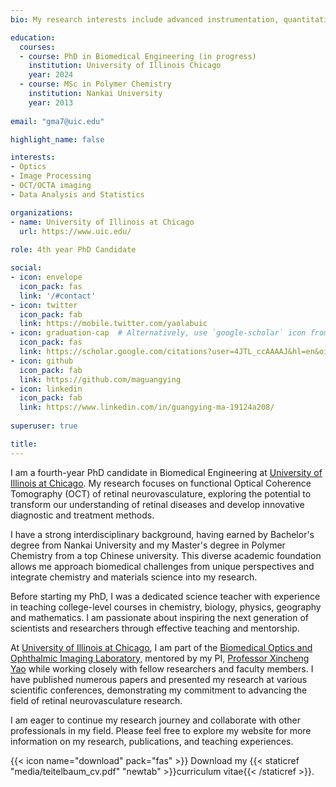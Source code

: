 ```yaml
---
bio: My research interests include advanced instrumentation, quantitative OCT/OCTA imaging and functional OCT of retinal neurovasculature,

education:
  courses:
  - course: PhD in Biomedical Engineering (in progress)
    institution: University of Illinois Chicago
    year: 2024
  - course: MSc in Polymer Chemistry 
    institution: Nankai University
    year: 2013
    
email: "gma7@uic.edu"

highlight_name: false

interests:
- Optics
- Image Processing
- OCT/OCTA imaging
- Data Analysis and Statistics

organizations:
- name: University of Illinois at Chicago
  url: https://www.uic.edu/
  
role: 4th year PhD Candidate

social:
- icon: envelope
  icon_pack: fas
  link: '/#contact'
- icon: twitter
  icon_pack: fab
  link: https://mobile.twitter.com/yaolabuic
- icon: graduation-cap  # Alternatively, use `google-scholar` icon from `ai` icon pack
  icon_pack: fas
  link: https://scholar.google.com/citations?user=4JTL_ccAAAAJ&hl=en&oi=ao
- icon: github
  icon_pack: fab
  link: https://github.com/maguangying
- icon: linkedin
  icon_pack: fab
  link: https://www.linkedin.com/in/guangying-ma-19124a208/
  
superuser: true

title: 
---
```


I am a fourth-year PhD candidate in Biomedical Engineering at [University of Illinois at Chicago](https://www.uic.edu). My research focuses on functional Optical Coherence Tomography (OCT) of retinal neurovasculature, exploring the potential to transform our understanding of retinal diseases and develop innovative diagnostic and treatment methods. 

I have a strong interdisciplinary background, having earned by Bachelor's degree from Nankai University and my Master's degree in Polymer Chemistry from a top Chinese university. This diverse academic foundation allows me approach biomedical challenges from unique perspectives and integrate chemistry and materials science into my research. 

Before starting my PhD, I was a dedicated science teacher with experience in teaching college-level courses in chemistry, biology, physics, geography and mathematics. I am passionate about inspiring the next generation of scientists and researchers through effective teaching and mentorship.

At [University of Illinois at Chicago](https://www.uic.edu), I am part of the [Biomedical Optics and Ophthalmic Imaging Laboratory](https://yaolab.bioe.uic.edu/), mentored by my PI, [Professor Xincheng Yao](https://yaolab.bioe.uic.edu/dr-yao/) while working closely with fellow researchers and faculty members. I have published numerous papers and presented my research at various scientific conferences, demonstrating my commitment to advancing the field of retinal neurovasculature research. 

I am eager to continue my research journey and collaborate with other professionals in my field. Please feel free to explore my website for more information on my research, publications, and teaching experiences. 



{{< icon name="download" pack="fas" >}} Download my {{< staticref "media/teitelbaum_cv.pdf" "newtab" >}}curriculum vitae{{< /staticref >}}.


